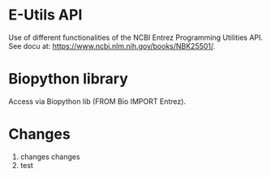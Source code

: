 # E-Utils API

Use of different functionalities of the NCBI Entrez Programming Utilities API.
See docu at: https://www.ncbi.nlm.nih.gov/books/NBK25501/.

# Biopython library

Access via Biopython lib (FROM Bio IMPORT Entrez). 

# Changes

1. changes changes
2. test